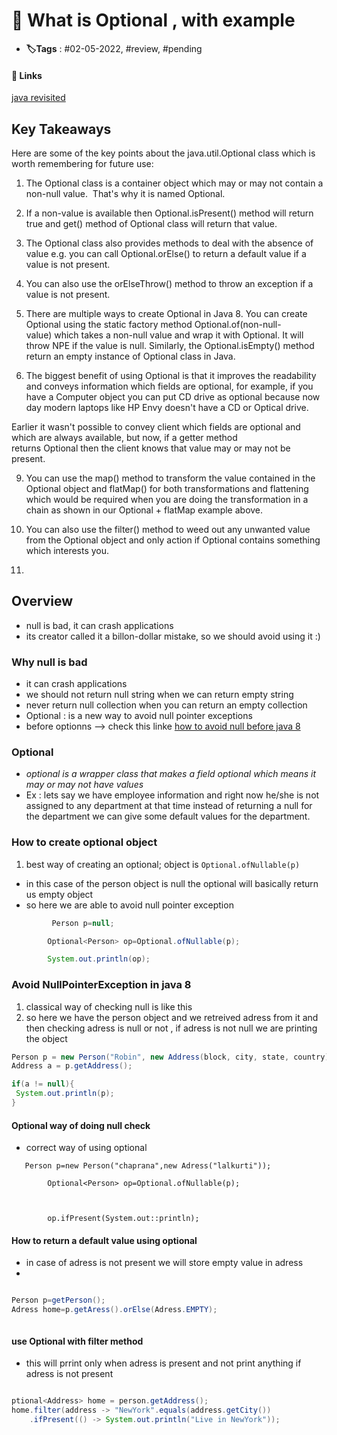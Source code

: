 # 📑 What is Optional , with example

- **🏷️Tags** : #02-05-2022, #review, #pending

#### 🔗 Links
[java revisited ](https://javarevisited.blogspot.com/2017/04/10-examples-of-optional-in-java-8.html)

## Key Takeaways
Here are some of the key points about the java.util.Optional class which is worth remembering for future use:  
  
1) The Optional class is a container object which may or may not contain a non-null value.  That's why it is named Optional.  
  
2) If a non-value is available then Optional.isPresent() method will return true and get() method of Optional class will return that value.  
  
3) The Optional class also provides methods to deal with the absence of value e.g. you can call Optional.orElse() to return a default value if a value is not present.  
  
5) You can also use the orElseThrow() method to throw an exception if a value is not present.  
  
6) There are multiple ways to create Optional in Java 8. You can create Optional using the static factory method Optional.of(non-null-value) which takes a non-null value and wrap it with Optional. It will throw NPE if the value is null. Similarly, the Optional.isEmpty() method return an empty instance of Optional class in Java.  
  
7) The biggest benefit of using Optional is that it improves the readability and conveys information which fields are optional, for example, if you have a Computer object you can put CD drive as optional because now day modern laptops like HP Envy doesn't have a CD or Optical drive.  
  
Earlier it wasn't possible to convey client which fields are optional and which are always available, but now, if a getter method returns Optional then the client knows that value may or may not be present.  
  
9) You can use the map() method to transform the value contained in the Optional object and flatMap() for both transformations and flattening which would be required when you are doing the transformation in a chain as shown in our Optional + flatMap example above.  
  
10) You can also use the filter() method to weed out any unwanted value from the Optional object and only action if Optional contains something which interests you.
11) 
## Overview
- null is bad, it can crash applications
- its creator called it a billon-dollar mistake, so we should avoid using it :)


### Why null is bad
- it can crash applications
- we should not return null string when we can return empty string
- never return null collection when you can return an empty collection
- Optional : is a new way to avoid null pointer exceptions 
- before optionns --> check this linke [how to avoid null before java 8](https://javarevisited.blogspot.com/2013/05/ava-tips-and-best-practices-to-avoid-nullpointerexception-program-application.html)


### Optional
- *optional is a wrapper class that makes a field optional which means it may or may not have values*
- Ex : lets say we have employee information and right now he/she is not assigned to any department at that time instead of returning a null for the department we can give some default values for the department.

### How to create optional object
1. best way of creating an optional; object is 
`Optional.ofNullable(p)`

- in this case of the person object is null the optional will basically return us empty object
- so here we are able to avoid null pointer exception

```java
		 Person p=null;

        Optional<Person> op=Optional.ofNullable(p);

        System.out.println(op);
```


###  Avoid NullPointerException in java 8
1. classical way of checking null is like this 
2. so here we have the person object and we retreived adress from it and then checking adress is null or not , if adress is not null we are printing the object

```java
Person p = new Person("Robin", new Address(block, city, state, country);
Address a = p.getAddress();

if(a != null){
 System.out.println(p);
}

```


####  Optional way of doing null check
- correct way of using optional
```
   Person p=new Person("chaprana",new Adress("lalkurti"));

        Optional<Person> op=Optional.ofNullable(p);

  

        op.ifPresent(System.out::println);

```

#### How to return a default value using optional
- in case of adress is not present we will store empty value in adress
- 

```java

Person p=getPerson();
Adress home=p.getAress().orElse(Adress.EMPTY);



```

#### use Optional with filter method
- this will prrint only when adress is present and not print anything if adress is not present
```java

ptional<Address> home = person.getAddress();
home.filter(address -> "NewYork".equals(address.getCity())
    .ifPresent(() -> System.out.println("Live in NewYork"));
```